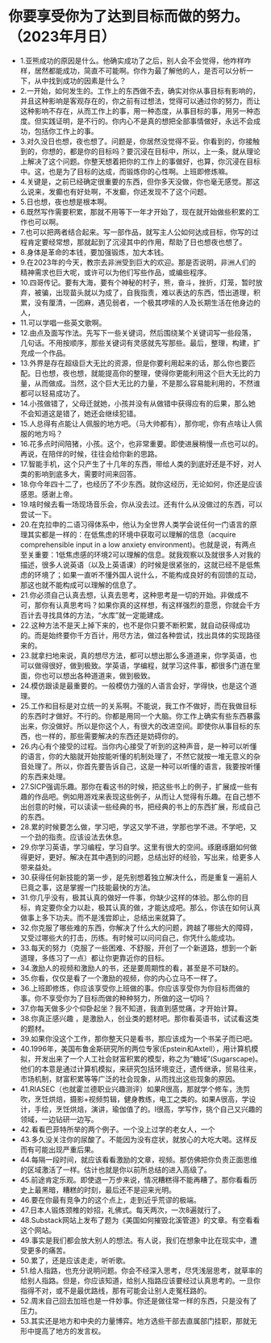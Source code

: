 # 你要享受你为了达到目标而做的努力。（2023年月日） 

- 1.亚熊成功的原因是什么。他确实成功了之后，别人会不会觉得，他咋样咋样，居然都能成功，简直不可能啊。你作为最了解他的人，是否可以分析一下，从中找到成功的因素是什么？
- 2.一开始，如何发生的。工作上的东西做不去，确实对你从事目标有影响的，并且这种影响是客观存在的，你之前有过想法，觉得可以通过你的努力，而让这种影响不存在，从而工作上的事，用一种态度，从事目标的事，用另一种态度。但实践证明，是不行的。你内心不是真的想把全部事情做好，永远不会成功，包括你工作上的事。
- 3.对久没日也想，夜也想了。问题是，你居然没觉得不妥。你看到的，你接触到的，你想的，都是你的目标吗？要沉浸在目标中，所以，上一条，就从理论上解决了这个问题。你整天想着把你的工作上的事做好，也算，你沉浸在目标中。这，也是为了目标的达成，而锻炼你的心性啊。上班即修炼嘛。
- 4.关键是，之前已经确定很重要的东西，但你多天没做，你也毫无感觉。那这么说来，发癫也有好处啊，不发癫，你还发现不了这个问题。
- 5.日也想，夜也想是根本啊。
- 6.既然写作需要积累，那就不用等下一年才开始了，现在就开始做些积累的工作也可以啊。
- 7.也可以把两者结合起来。写一部作品，就写主人公如何达成目标，你写的过程肯定要经常想，那就起到了沉浸其中的作用，帮助了日也想夜也想了。
- 8.身体是革命的本钱，要加强锻炼，加大本钱。
- 9.在2023年的今天，教宗去非洲受到巨大的欢迎。那是否说明，非洲人们的精神需求也巨大呢，或许可以为他们写些作品，或编些程序。
- 10.四哥传记。要有大海，要有个神秘的村子，熊，奋斗，挫折，灯笼，暂时放弃，被骗，出现苗头就以为成了，自我指责，难以表达的东西，悟出道理，积累，没有厘清，一团麻，遇见弱者，一个极其啰嗦的人及长期生活在他身边的人，
- 11.可以学唱一些英文歌啊。
- 12.由点及面写作法。先写下一些关键词，然后围绕某个关键词写一些段落，几句话。不用按顺序，那些关键词有灵感就先写那些。最后，整理，构建，扩充成一个作品。
- 13.外界是存在超级巨大无比的资源，但是你要利用起来的话，那么你也要匹配。日也想，夜也想，就能提高你的整理，使得你更能利用这个巨大无比的力量，从而做成。当然，这个巨大无比的力量，不是那么容易能利用的，不然谁都可以轻易成功了。
- 14.小孩做错了，父母迁就她，小孩并没有从做错中获得应有的后果，那么她不会知道这是错了，她还会继续犯错。
- 15.人总得有点能让人佩服的地方吧。（马大帅都有），那你呢，你有点啥让人佩服的地方吗？
- 16.花多点时间陪猪，小孩。这个，也非常重要。即使进展稍慢一点也可以的。再说，在陪伴的时候，往往会给你新的思路。
- 17.智能手机，这个只产生了十几年的东西，带给人类的到底好还是不好，对人类的影响到底多大，需要时间来回答。
- 18.你今年四十二了，也经历了不少东西。就你这经历，无论如何，你还是应该感恩。感谢上帝。
- 19.啥时候去看一场现场音乐会，你从没去过。还有什么从没做过的东西，可以尝试一下。
- 20.在克拉申的二语习得体系中，他认为全世界人类学会说任何一门语言的原理其实都是一样的：在低焦虑的环境中获取可以理解的信息（acquire comprehensible input in a low anxiety environment)。也就是说，有两点至关重要：1低焦虑感的环境2可以理解的信息。就我观察以及就很多人对我的描述，很多人说英语（以及上英语课）的时候是很紧张的，这就已经不是低焦虑的环境了；如果一直听不懂外国人说什么，不能构成良好的有回馈的互动，那这也就不能构成可以理解的信息了。
- 21.你必须自己认真去想，认真去思考，这种思考是一切的开始。非做成不可，那你有认真思考吗？如果你真的这样想，有这样强烈的意愿，你就会千方百计去寻找具体的方法，“水库”就一定能建成。
- 22.这种方法不是天上掉下来的，也不是你只要不断积累，就自动获得成功的。而是始终要你千方百计，用尽方法，做过各种尝试，找出具体的实现路径来的。
- 23.就拿扫地来说，真的想尽方法，都可以想出那么多道道来，你学英语，也可以做得很好，做到极致。学英语，学编程，就学习这件事，都很多门道在里面，你也可以想出各种道道来，做到极致。
- 24.模仿跟读是最重要的。一般模仿力强的人语言会好，学得快，也是这个道理。
- 25.工作和目标是对立统一的关系啊。不能说，我工作不做好，而在我做目标的东西时才做好。不行的。你都是用同一个大脑。你工作上确实有些东西暴露出来，你没做好。所以是你这个人，有很大的改进空间。即使你从事目标的东西，也一样的，那些需要解决的东西还是妨碍你的。
- 26.内心有个接受的过程。当你内心接受了听到的这种声音，是一种可以听懂的语言，你的大脑就开始按能听懂的机制处理了，不然它就按一堆无意义的杂音处理了。所以，你首先要告诉自己，这是一种可以听懂的语言，我要按听懂的东西来处理。
- 27.SICP强调乐趣。那你在看这书的时候，把这些书上的例子，扩展成一些有趣的作品吧。例如用游戏来表现这些例子，从而让人觉得有乐趣。在自己想不出创意的时候，可以读读一些经典的书，把经典的书上的东西扩展，形成自己的东西。
- 28.累的时候要怎么做，学习吧，学这又学不进，学那也学不进。不学吧，又一个劲的指责。应该设法去休息。
- 29.你学习英语，学习编程，学习自学。这里有很大的空间。琢磨琢磨如何做得更好，更好。解决在其中遇到的问题，总结出好的经验，写出来，给更多人带来益处。
- 30.获得任何新技能的第一步，是先别想着独立解决什么，而是重复一遍前人已竟之事，这是掌握一门技能最快的方法。
- 31.你几乎没有，极其认真的做好一件事，你缺少这样的体验。那么你的目标，肯定要你全力以赴，极其认真的做，才能达成吧。那么，你该在如何认真做事上多下功夫。而不是浅尝即止，总结出来就算了。
- 32.你克服了哪些难的东西，你解决了什么大的问题，跨越了哪些大的障碍，又受过哪些大的打击，历练。有时候可以问问自己，你凭什么能成功。
- 33.每天的努力（克服了一些困难、不舒服，开创了一个新道路，想到一个新道理，多练习了一点）都让你更靠近你的目标。
- 34.激励人的视频和激励人的书，还是要周期性的看，甚至是不可缺的。
- 35.你看，仅仅是看了一个激励的视频，你的内心立马不一样了。
- 36.上班即修炼，你应该享受你上班做的事。你应该享受你为你目标而做的事。你不享受你为了目标而做的种种努力，所做的这一切吗？
- 37.你每天做多少个仰卧起坐？我不知道，我直到感觉痛，才开始计算。
- 38.你真正感兴趣 ，是激励人，创业类的题材吧。那你看英语书，试试看这类的题材。
- 39.如果你没这个工作，那你整天只是看书，那应该成为一个书呆子而已吧。
- 40.1996年，美国布鲁金斯研究所的两位专家(Epstein和Axtell），用计算机模拟，开发出来了一个人工社会财富积累的模型，称之为“糖域”(Sugarscape)。他们的本意是通过计算机模拟，来研究包括环境变迁，遗传继承，贸易往来，市场机制，财富积累等等广泛的社会现象，从而找出这些现象的原因。
- 41.RIASEC（也就霍兰德职业兴趣测评）如果R很高，那就学个修车，洗剪吹，烹饪烘焙，摄影+视频剪辑，健身教练，电工之类的。如果A很高，学设计，手绘，烹饪烘焙，演讲，瑜伽值了的。I很高，学写作，挑个自己又兴趣的领域，一边钻研一边写。
- 42.看看巴菲特所举的两个例子。一个没上过学的老女人，一个
- 43.多久没关注你的尿酸了。不能因为没有症状，就放心的大吃大喝。这样反而有可能出现严重后果。
- 44.每隔一段时间，就应该看看激励的文章，视频。那仿佛把你负责正面思维的区域激活了一样。估计也就是你以前所总结的进入高级了。
- 45.前途肯定乐观。即使退一万步来说，情况糟糕得不能再糟了。那你看看历史上最黑暗，糟糕的时刻，最后还不是迎来光明。
- 46.要在你最有竞争力的这个点上，走到近乎荒谬的极端。
- 47.日本人锻炼颈椎的妙招，礼佛式。每天两次，一次8遍就行了。
- 48.Substack网站上发布了题为《美国如何摧毁北溪管道》的文章。有空看看这个网站。
- 49.事实是我们都会放大别人的想法。有人说，我们在想象中比在现实中，遭受更多的痛苦。
- 50.累了，还是应该走走，听听歌。
- 51.给人指路，也充分说明问题。你会不经深入思考，尽凭浅层思考，就草率的给别人指路。但是，你应该知道，给别人指路应该要经过认真思考的。一旦你指得不对，或不是最优路线，那有可能会让别人走冤枉路的。
- 52.周末自己回去加班也是一件妙事。你还是做往常一样的东西，只是没有了压力。
- 53.其实还是地方和中央的力量博弈。地方选些干部去直属部门挂职，那就无形中提高了地方的发言权。
